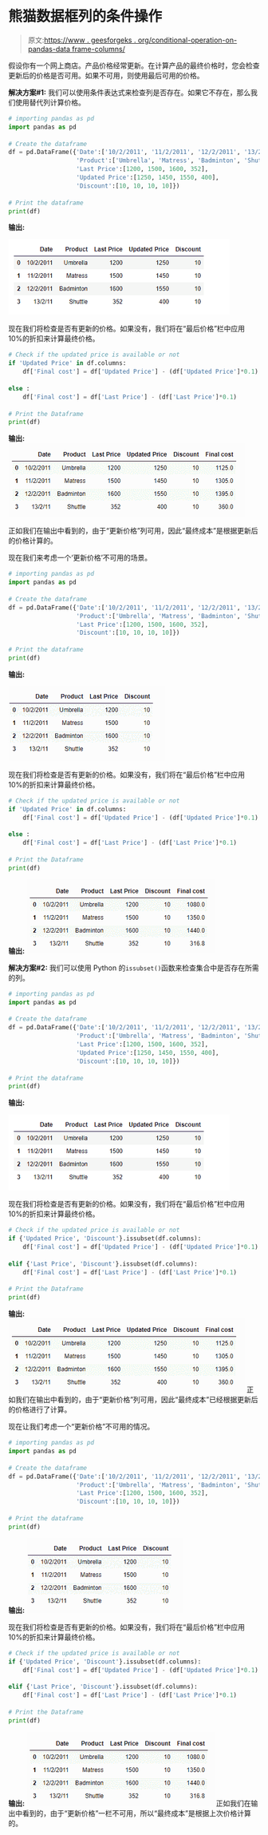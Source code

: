 # 熊猫数据框列的条件操作

> 原文:[https://www . geesforgeks . org/conditional-operation-on-pandas-data frame-columns/](https://www.geeksforgeeks.org/conditional-operation-on-pandas-dataframe-columns/)

假设你有一个网上商店。产品价格经常更新。在计算产品的最终价格时，您会检查更新后的价格是否可用。如果不可用，则使用最后可用的价格。

**解决方案#1:** 我们可以使用条件表达式来检查列是否存在。如果它不存在，那么我们使用替代列计算价格。

```py
# importing pandas as pd
import pandas as pd

# Create the dataframe
df = pd.DataFrame({'Date':['10/2/2011', '11/2/2011', '12/2/2011', '13/2/2011'],
                   'Product':['Umbrella', 'Matress', 'Badminton', 'Shuttle'],
                   'Last Price':[1200, 1500, 1600, 352],
                   'Updated Price':[1250, 1450, 1550, 400],
                   'Discount':[10, 10, 10, 10]})

# Print the dataframe
print(df)
```

**输出:**

![](img/6364ffdd67ce9712f8680597a82cb3a0.png)

现在我们将检查是否有更新的价格。如果没有，我们将在“最后价格”栏中应用 10%的折扣来计算最终价格。

```py
# Check if the updated price is available or not
if 'Updated Price' in df.columns:
    df['Final cost'] = df['Updated Price'] - (df['Updated Price']*0.1)

else :
    df['Final cost'] = df['Last Price'] - (df['Last Price']*0.1)

# Print the Dataframe
print(df)
```

**输出:**
![](img/478bb77a895a374d2227be50e760f79f.png)

正如我们在输出中看到的，由于“更新价格”列可用，因此“最终成本”是根据更新后的价格计算的。

现在我们来考虑一个‘更新价格’不可用的场景。

```py
# importing pandas as pd
import pandas as pd

# Create the dataframe
df = pd.DataFrame({'Date':['10/2/2011', '11/2/2011', '12/2/2011', '13/2/2011'],
                   'Product':['Umbrella', 'Matress', 'Badminton', 'Shuttle'],
                   'Last Price':[1200, 1500, 1600, 352],
                   'Discount':[10, 10, 10, 10]})

# Print the dataframe
print(df)
```

**输出:**

![](img/3273a77bc96711301e44a31723d6bd06.png)

现在我们将检查是否有更新的价格。如果没有，我们将在“最后价格”栏中应用 10%的折扣来计算最终价格。

```py
# Check if the updated price is available or not
if 'Updated Price' in df.columns:
    df['Final cost'] = df['Updated Price'] - (df['Updated Price']*0.1)

else :
    df['Final cost'] = df['Last Price'] - (df['Last Price']*0.1)

# Print the Dataframe
print(df)
```

**输出:**
![](img/6ec92248107ebf5ccd51c80855ecc675.png)

**解决方案#2:** 我们可以使用 Python 的`issubset()`函数来检查集合中是否存在所需的列。

```py
# importing pandas as pd
import pandas as pd

# Create the dataframe
df = pd.DataFrame({'Date':['10/2/2011', '11/2/2011', '12/2/2011', '13/2/2011'],
                   'Product':['Umbrella', 'Matress', 'Badminton', 'Shuttle'],
                   'Last Price':[1200, 1500, 1600, 352],
                   'Updated Price':[1250, 1450, 1550, 400],
                   'Discount':[10, 10, 10, 10]})

# Print the dataframe
print(df)
```

**输出:**

![](img/6364ffdd67ce9712f8680597a82cb3a0.png)

现在我们将检查是否有更新的价格。如果没有，我们将在“最后价格”栏中应用 10%的折扣来计算最终价格。

```py
# Check if the updated price is available or not
if {'Updated Price', 'Discount'}.issubset(df.columns):
    df['Final cost'] = df['Updated Price'] - (df['Updated Price']*0.1)

elif {'Last Price', 'Discount'}.issubset(df.columns):
    df['Final cost'] = df['Last Price'] - (df['Last Price']*0.1)

# Print the Dataframe
print(df)
```

**输出:**
![](img/478bb77a895a374d2227be50e760f79f.png)
正如我们在输出中看到的，由于“更新价格”列可用，因此“最终成本”已经根据更新后的价格进行了计算。

现在让我们考虑一个“更新价格”不可用的情况。

```py
# importing pandas as pd
import pandas as pd

# Create the dataframe
df = pd.DataFrame({'Date':['10/2/2011', '11/2/2011', '12/2/2011', '13/2/2011'],
                   'Product':['Umbrella', 'Matress', 'Badminton', 'Shuttle'],
                   'Last Price':[1200, 1500, 1600, 352],
                   'Discount':[10, 10, 10, 10]})

# Print the dataframe
print(df)
```

**输出:**
![](img/3273a77bc96711301e44a31723d6bd06.png)

现在我们将检查是否有更新的价格。如果没有，我们将在“最后价格”栏中应用 10%的折扣来计算最终价格。

```py
# Check if the updated price is available or not
if {'Updated Price', 'Discount'}.issubset(df.columns):
    df['Final cost'] = df['Updated Price'] - (df['Updated Price']*0.1)

elif {'Last Price', 'Discount'}.issubset(df.columns):
    df['Final cost'] = df['Last Price'] - (df['Last Price']*0.1)

# Print the Dataframe
print(df)
```

**输出:**
![](img/6ec92248107ebf5ccd51c80855ecc675.png)
正如我们在输出中看到的，由于“更新价格”一栏不可用，所以“最终成本”是根据上次价格计算的。